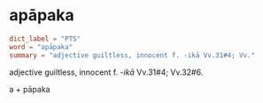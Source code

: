 # apāpaka

``` toml
dict_label = "PTS"
word = "apāpaka"
summary = "adjective guiltless, innocent f. -ikā Vv.31#4; Vv."
```

adjective guiltless, innocent f. *\-ikā* Vv.31#4; Vv.32#6.

a \+ pāpaka


